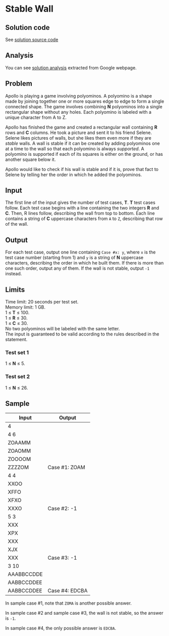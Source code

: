 # Stable Wall

## Solution code

See [solution source code](/Round%20C/Stable%20Wall/solution.js)

## Analysis

You can see [solution analysis](/Round%20C/Stable%20Wall/analysis.md) extracted from Google webpage.

## Problem

Apollo is playing a game involving polyominos. A polyomino is a shape made by joining together one or more squares edge to edge to form a single connected shape. The game involves combining **N** polyominos into a single rectangular shape without any holes. Each polyomino is labeled with a unique character from A to Z.

Apollo has finished the game and created a rectangular wall containing **R** rows and **C** columns. He took a picture and sent it to his friend Selene. Selene likes pictures of walls, but she likes them even more if they are _stable_ walls. A wall is stable if it can be created by adding polyominos one at a time to the wall so that each polyomino is always _supported_. A polyomino is supported if each of its squares is either on the ground, or has another square below it.

Apollo would like to check if his wall is stable and if it is, prove that fact to Selene by telling her the order in which he added the polyominos.

## Input

The first line of the input gives the number of test cases, **T**. **T** test cases follow. Each test case begins with a line containing the two integers **R** and **C**. Then, R lines follow, describing the wall from top to bottom. Each line contains a string of **C** uppercase characters from `A` to `Z`, describing that row of the wall.

## Output

For each test case, output one line containing `Case #x: y`, where `x` is the test case number (starting from 1) and `y` is a string of **N** uppercase characters, describing the order in which he built them. If there is more than one such order, output any of them. If the wall is not stable, output `-1` instead.

## Limits

Time limit: 20 seconds per test set.<br>
Memory limit: 1 GB.<br>
1 ≤ **T** ≤ 100.<br>
1 ≤ **R** ≤ 30.<br>
1 ≤ **C** ≤ 30.<br>
No two polyominos will be labeled with the same letter.<br>
The input is guaranteed to be valid according to the rules described in the statement.<br>

### Test set 1

1 ≤ **N** ≤ 5.

### Test set 2

1 ≤ **N** ≤ 26.

## Sample

| Input      | Output         |
| ---------- | -------------- |
| 4          |                |
| 4 6        |                |
| ZOAAMM     |                |
| ZOAOMM     |                |
| ZOOOOM     |                |
| ZZZZOM     | Case #1: ZOAM  |
| 4 4        |                |
| XXOO       |                |
| XFFO       |                |
| XFXO       |                |
| XXXO       | Case #2: -1    |
| 5 3        |                |
| XXX        |                |
| XPX        |                |
| XXX        |                |
| XJX        |                |
| XXX        | Case #3: -1    |
| 3 10       |                |
| AAABBCCDDE |                |
| AABBCCDDEE |                |
| AABBCCDDEE | Case #4: EDCBA |

In sample case #1, note that `ZOMA` is another possible answer.

In sample case #2 and sample case #3, the wall is not stable, so the answer is `-1`.

In sample case #4, the only possible answer is `EDCBA`.
